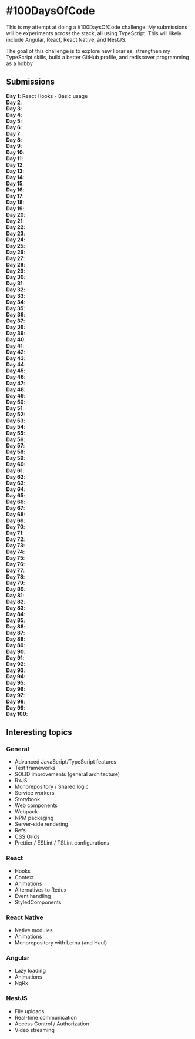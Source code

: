 # #100DaysOfCode

This is my attempt at doing a #100DaysOfCode challenge. My submissions will be experiments across the stack, all using TypeScript. This will likely include Angular, React, React Native, and NestJS.

The goal of this challenge is to explore new libraries, strengthen my TypeScript skills, build a better GitHub profile, and rediscover programming as a hobby.

## Submissions

**Day 1**: React Hooks - Basic usage\
**Day 2**:\
**Day 3**:\
**Day 4**:\
**Day 5**:\
**Day 6**:\
**Day 7**:\
**Day 8**:\
**Day 9**:\
**Day 10**:\
**Day 11**:\
**Day 12**:\
**Day 13**:\
**Day 14**:\
**Day 15**:\
**Day 16**:\
**Day 17**:\
**Day 18**:\
**Day 19**:\
**Day 20**:\
**Day 21**:\
**Day 22**:\
**Day 23**:\
**Day 24**:\
**Day 25**:\
**Day 26**:\
**Day 27**:\
**Day 28**:\
**Day 29**:\
**Day 30**:\
**Day 31**:\
**Day 32**:\
**Day 33**:\
**Day 34**:\
**Day 35**:\
**Day 36**:\
**Day 37**:\
**Day 38**:\
**Day 39**:\
**Day 40**:\
**Day 41**:\
**Day 42**:\
**Day 43**:\
**Day 44**:\
**Day 45**:\
**Day 46**:\
**Day 47**:\
**Day 48**:\
**Day 49**:\
**Day 50**:\
**Day 51**:\
**Day 52**:\
**Day 53**:\
**Day 54**:\
**Day 55**:\
**Day 56**:\
**Day 57**:\
**Day 58**:\
**Day 59**:\
**Day 60**:\
**Day 61**:\
**Day 62**:\
**Day 63**:\
**Day 64**:\
**Day 65**:\
**Day 66**:\
**Day 67**:\
**Day 68**:\
**Day 69**:\
**Day 70**:\
**Day 71**:\
**Day 72**:\
**Day 73**:\
**Day 74**:\
**Day 75**:\
**Day 76**:\
**Day 77**:\
**Day 78**:\
**Day 79**:\
**Day 80**:\
**Day 81**:\
**Day 82**:\
**Day 83**:\
**Day 84**:\
**Day 85**:\
**Day 86**:\
**Day 87**:\
**Day 88**:\
**Day 89**:\
**Day 90**:\
**Day 91**:\
**Day 92**:\
**Day 93**:\
**Day 94**:\
**Day 95**:\
**Day 96**:\
**Day 97**:\
**Day 98**:\
**Day 99**:\
**Day 100**:

## Interesting topics

### General

- Advanced JavaScript/TypeScript features
- Test frameworks
- SOLID improvements (general architecture)
- RxJS
- Monorepository / Shared logic
- Service workers
- Storybook
- Web components
- Webpack
- NPM packaging
- Server-side rendering
- Refs
- CSS Grids
- Prettier / ESLint / TSLint configurations

### React

- Hooks
- Context
- Animations
- Alternatives to Redux
- Event handling
- StyledComponents

### React Native

- Native modules
- Animations
- Monorepository with Lerna (and Haul)

### Angular

- Lazy loading
- Animations
- NgRx

### NestJS

- File uploads
- Real-time communication
- Access Control / Authorization
- Video streaming
